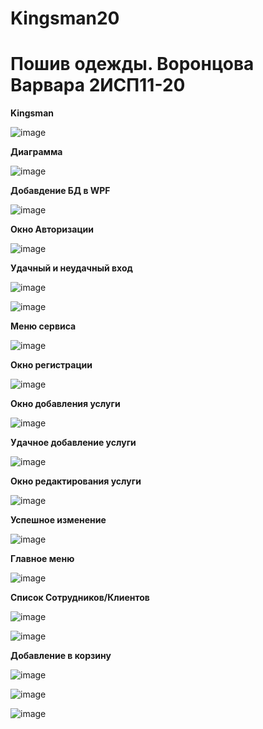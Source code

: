 # Kingsman20
<h1>Пошив одежды. Воронцова Варвара 2ИСП11-20</h1>
<b>Kingsman</b>

![image](https://user-images.githubusercontent.com/126570601/224034915-d079bca9-8e3c-4f6c-999c-e67060fc99d0.png)

<b>Диаграмма</b>

![image](https://user-images.githubusercontent.com/126570601/225684825-be3b35f6-9920-4427-b96d-2c502d9e2470.png)

<b>Добавдение БД в WPF</b>

![image](https://user-images.githubusercontent.com/126570601/225825512-ef8589f0-dc44-4d59-b71e-b518399b24b1.png)

<b>Окно Авторизации</b>

![image](https://user-images.githubusercontent.com/126570601/228218255-27e2b4ee-3f17-4c7d-ab93-98c3fc609141.png)

<b>Удачный и неудачный вход</b>

![image](https://user-images.githubusercontent.com/126570601/225842506-e31719af-86c3-49eb-a5d1-7a95fd5988a8.png)

![image](https://user-images.githubusercontent.com/126570601/225842601-826e6427-84b2-46aa-88a9-0c93d5de36b5.png)

<b>Меню сервиса</b>

![image](https://user-images.githubusercontent.com/126570601/228219968-4129f797-5ea4-43b8-8bc5-84d98603e8e2.png)

<b>Окно регистрации </b>

![image](https://user-images.githubusercontent.com/126571078/230903645-29593219-9ae2-4d60-9d84-cf49fc68170c.png)

<b>Окно добавления услуги </b>

![image](https://user-images.githubusercontent.com/126571078/230600891-93720aa4-a345-43d8-bbed-0f466d220a11.png)

<b>Удачное добавление услуги </b>

![image](https://user-images.githubusercontent.com/126571078/230600974-5f73f89b-0a30-46e5-8f9e-a5cd5028c8c2.png)

<b>Окно редактирования услуги</b>

![image](https://user-images.githubusercontent.com/126571078/230908624-a49c5d94-3dcb-406a-8436-9e465762d75f.png)

<b>Успешное изменение</b>

![image](https://user-images.githubusercontent.com/126571078/230908987-12e9dd72-4573-4f67-a6b0-0ce5e8a0b92c.png)

<b>Главное меню</b>

![image](https://user-images.githubusercontent.com/126571078/230913758-bd9dc4cd-642f-4bf7-bade-e89196a4103b.png)

<b>Список Сотрудников/Клиентов</b>

![image](https://user-images.githubusercontent.com/126571078/231736453-e2c9cfa9-5b08-4756-b7ae-0f91e8dbaf5d.png)

![image](https://user-images.githubusercontent.com/126571078/231736510-2d0ae6b9-f4a4-4308-9da8-8be621380afe.png)

<b>Добавление в корзину</b>

![image](https://user-images.githubusercontent.com/126571078/234261906-aa28e57a-8219-4d62-97c7-8453699814a6.png)

![image](https://user-images.githubusercontent.com/126571078/234262362-a1124689-2e13-4585-a6de-039515237f19.png)

![image](https://user-images.githubusercontent.com/126571078/234262423-03059b46-e373-4076-9d9a-b296e49d5436.png)

